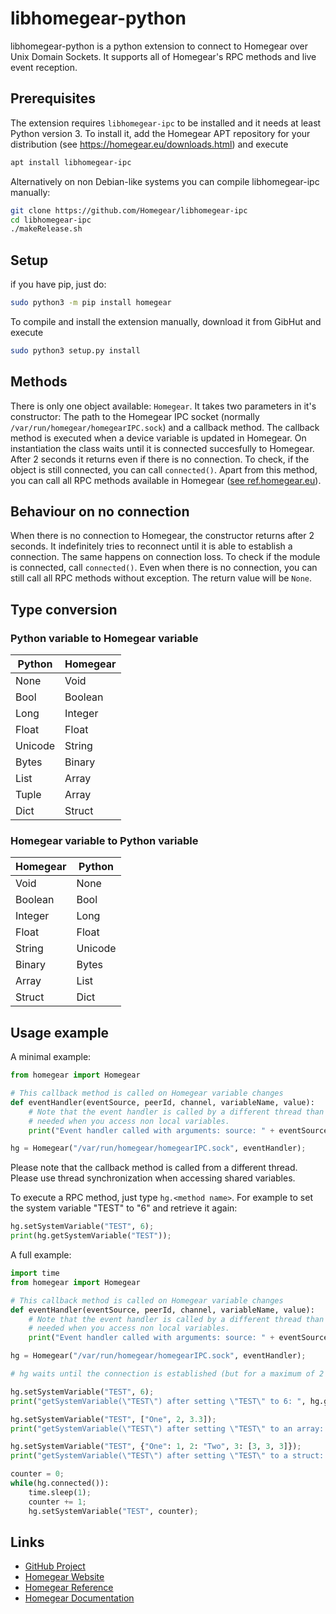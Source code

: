 libhomegear-python
==================

libhomegear-python is a python extension to connect to Homegear over Unix Domain Sockets. It supports all of Homegear's RPC methods and live event reception.

## Prerequisites

The extension requires `libhomegear-ipc` to be installed and it needs at least Python version 3. To install it, add the Homegear APT repository for your distribution (see https://homegear.eu/downloads.html) and execute

```bash
apt install libhomegear-ipc
```

Alternatively on non Debian-like systems you can compile libhomegear-ipc manually:

```bash
git clone https://github.com/Homegear/libhomegear-ipc
cd libhomegear-ipc
./makeRelease.sh
```

## Setup

if you have pip, just do:

```bash
sudo python3 -m pip install homegear
```

To compile and install the extension manually, download it from GibHut and execute

```bash
sudo python3 setup.py install
```

## Methods

There is only one object available: `Homegear`. It takes two parameters in it's constructor: The path to the Homegear IPC socket (normally `/var/run/homegear/homegearIPC.sock`) and a callback method. The callback method is executed when a device variable is updated in Homegear. On instantiation the class waits until it is connected succesfully to Homegear. After 2 seconds it returns even if there is no connection. To check, if the object is still connected, you can call `connected()`. Apart from this method, you can call all RPC methods available in Homegear ([see ref.homegear.eu](https://ref.homegear.eu/rpc.html)).

## Behaviour on no connection

When there is no connection to Homegear, the constructor returns after 2 seconds. It indefinitely tries to reconnect until it is able to establish a connection. The same happens on connection loss. To check if the module is connected, call `connected()`. Even when there is no connection, you can still call all RPC methods without exception. The return value will be `None`.

## Type conversion

### Python variable to Homegear variable

Python | Homegear
-------|---------
None | Void
Bool | Boolean
Long | Integer
Float | Float
Unicode | String
Bytes | Binary
List | Array
Tuple | Array
Dict | Struct

### Homegear variable to Python variable

Homegear | Python
-------|---------
Void | None
Boolean | Bool
Integer | Long
Float | Float
String | Unicode
Binary | Bytes
Array | List
Struct | Dict

## Usage example

A minimal example:

```python
from homegear import Homegear

# This callback method is called on Homegear variable changes
def eventHandler(eventSource, peerId, channel, variableName, value):
	# Note that the event handler is called by a different thread than the main thread. I. e. thread synchronization is
	# needed when you access non local variables.
	print("Event handler called with arguments: source: " + eventSource + " peerId: " + str(peerId) + "; channel: " + str(channel) + "; variable name: " + variableName + "; value: " + str(value));

hg = Homegear("/var/run/homegear/homegearIPC.sock", eventHandler);
```

Please note that the callback method is called from a different thread. Please use thread synchronization when accessing shared variables.

To execute a RPC method, just type `hg.<method name>`. For example to set the system variable "TEST" to "6" and retrieve it again:

```python
hg.setSystemVariable("TEST", 6);
print(hg.getSystemVariable("TEST"));
```

A full example:

```python
import time
from homegear import Homegear

# This callback method is called on Homegear variable changes
def eventHandler(eventSource, peerId, channel, variableName, value):
	# Note that the event handler is called by a different thread than the main thread. I. e. thread synchronization is
	# needed when you access non local variables.
	print("Event handler called with arguments: source: " + eventSource + " peerId: " + str(peerId) + "; channel: " + str(channel) + "; variable name: " + variableName + "; value: " + str(value));

hg = Homegear("/var/run/homegear/homegearIPC.sock", eventHandler);

# hg waits until the connection is established (but for a maximum of 2 seonds).

hg.setSystemVariable("TEST", 6);
print("getSystemVariable(\"TEST\") after setting \"TEST\" to 6: ", hg.getSystemVariable("TEST"));

hg.setSystemVariable("TEST", ["One", 2, 3.3]);
print("getSystemVariable(\"TEST\") after setting \"TEST\" to an array: ", hg.getSystemVariable("TEST"));

hg.setSystemVariable("TEST", {"One": 1, 2: "Two", 3: [3, 3, 3]});
print("getSystemVariable(\"TEST\") after setting \"TEST\" to a struct: ", hg.getSystemVariable("TEST"));

counter = 0;
while(hg.connected()):
	time.sleep(1);
	counter += 1;
	hg.setSystemVariable("TEST", counter);
```

## Links

* [GitHub Project](https://github.com/Homegear/libhomegear-python)
* [Homegear Website](https://homegear.eu)
* [Homegear Reference](https://ref.homegear.eu)
* [Homegear Documentation](https://doc.homegear.eu)

